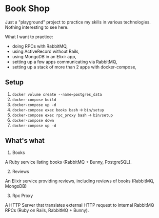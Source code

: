 # Book Shop

Just a "playground" project to practice my skills in various technologies. Nothing interesting to see here.

What I want to practice:
- doing RPCs with RabbitMQ,
- using ActiveRecord without Rails,
- using MongoDB in an Elixir app,
- setting up a few apps communicating via RabbitMQ,
- setting up a stack of more than 2 apps with docker-compose,

## Setup

1. `docker volume create --name=postgres_data`
2. `docker-compose build`
3. `docker-compose up -d`
4. `docker-compose exec books bash` -> `bin/setup`
5. `docker-compose exec rpc_proxy bash` -> `bin/setup`
6. `docker-compose down`
7. `docker-compose up -d`

## What's what

1. Books

A Ruby service listing books (RabbitMQ + Bunny, PostgreSQL).

2. Reviews

An Elixir service providing reviews, including reviews of books (RabbitMQ, MongoDB)

3. Rpc Proxy

A HTTP Server that translates external HTTP request to internal RabbitMQ RPCs (Ruby on Rails, RabbitMQ + Bunny).

